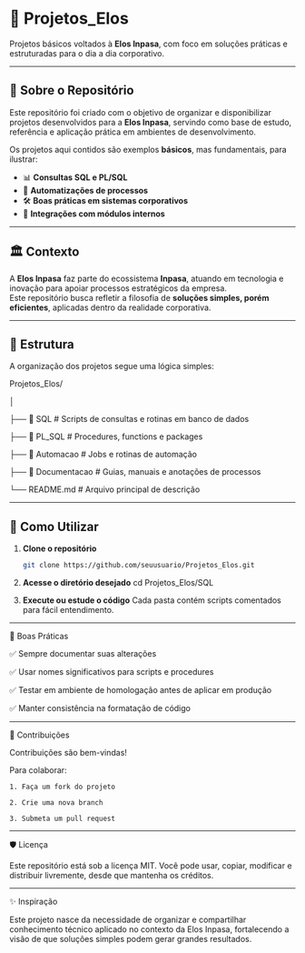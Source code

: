 # 📂 Projetos_Elos
Projetos básicos voltados à **Elos Inpasa**, com foco em soluções práticas e estruturadas para o dia a dia corporativo.

---

## 📌 Sobre o Repositório
Este repositório foi criado com o objetivo de organizar e disponibilizar projetos desenvolvidos para a **Elos Inpasa**, servindo como base de estudo, referência e aplicação prática em ambientes de desenvolvimento.

Os projetos aqui contidos são exemplos **básicos**, mas fundamentais, para ilustrar:
- 📊 **Consultas SQL e PL/SQL**  
- 🔄 **Automatizações de processos**  
- 🛠️ **Boas práticas em sistemas corporativos**  
- 🧩 **Integrações com módulos internos**  

---

## 🏛️ Contexto
A **Elos Inpasa** faz parte do ecossistema **Inpasa**, atuando em tecnologia e inovação para apoiar processos estratégicos da empresa.  
Este repositório busca refletir a filosofia de **soluções simples, porém eficientes**, aplicadas dentro da realidade corporativa.

---

## 📂 Estrutura

A organização dos projetos segue uma lógica simples:

Projetos_Elos/

│

├── 📁 SQL # Scripts de consultas e rotinas em banco de dados

├── 📁 PL_SQL # Procedures, functions e packages

├── 📁 Automacao # Jobs e rotinas de automação

├── 📁 Documentacao # Guias, manuais e anotações de processos

└── README.md # Arquivo principal de descrição

---

## 🚀 Como Utilizar
1. **Clone o repositório**  
   ```bash
   git clone https://github.com/seuusuario/Projetos_Elos.git

2. **Acesse o diretório desejado**
cd Projetos_Elos/SQL

3. **Execute ou estude o código**
Cada pasta contém scripts comentados para fácil entendimento.

---

📖 Boas Práticas

✅ Sempre documentar suas alterações

✅ Usar nomes significativos para scripts e procedures

✅ Testar em ambiente de homologação antes de aplicar em produção

✅ Manter consistência na formatação de código

---

🤝 Contribuições

Contribuições são bem-vindas!

Para colaborar:

    1. Faça um fork do projeto
    
    2. Crie uma nova branch
    
    3. Submeta um pull request

---

🛡️ Licença

Este repositório está sob a licença MIT.
Você pode usar, copiar, modificar e distribuir livremente, desde que mantenha os créditos.

---

✨ Inspiração

Este projeto nasce da necessidade de organizar e compartilhar conhecimento técnico aplicado no contexto da Elos Inpasa, fortalecendo a visão de que soluções simples podem gerar grandes resultados.
